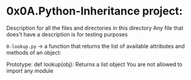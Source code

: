 # 0x0A.Python-Inheritance project:


Description for all the files and directories in this directory
Any file that does't have a description is for testing purposes


`0-lookup.py` -> a function that returns the list of available attributes and methods of an object:

Prototype: def lookup(obj):
Returns a list object
You are not allowed to import any module

 
